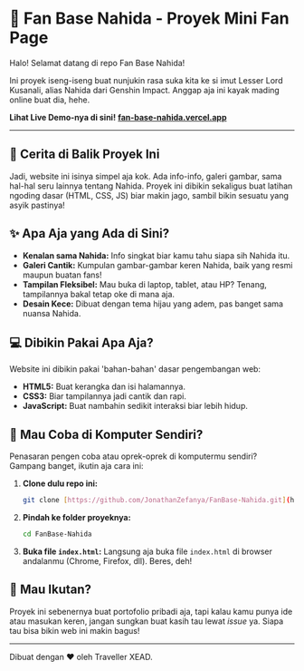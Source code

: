 # 🌿 Fan Base Nahida - Proyek Mini Fan Page

Halo! Selamat datang di repo Fan Base Nahida!

Ini proyek iseng-iseng buat nunjukin rasa suka kita ke si imut Lesser Lord Kusanali, alias Nahida dari Genshin Impact. Anggap aja ini kayak mading online buat dia, hehe.

**Lihat Live Demo-nya di sini!** [**fan-base-nahida.vercel.app**](https://fan-base-nahida.vercel.app/)

---

## 📝 Cerita di Balik Proyek Ini

Jadi, website ini isinya simpel aja kok. Ada info-info, galeri gambar, sama hal-hal seru lainnya tentang Nahida. Proyek ini dibikin sekaligus buat latihan ngoding dasar (HTML, CSS, JS) biar makin jago, sambil bikin sesuatu yang asyik pastinya!

## ✨ Apa Aja yang Ada di Sini?

* **Kenalan sama Nahida:** Info singkat biar kamu tahu siapa sih Nahida itu.
* **Galeri Cantik:** Kumpulan gambar-gambar keren Nahida, baik yang resmi maupun buatan fans!
* **Tampilan Fleksibel:** Mau buka di laptop, tablet, atau HP? Tenang, tampilannya bakal tetap oke di mana aja.
* **Desain Kece:** Dibuat dengan tema hijau yang adem, pas banget sama nuansa Nahida.

## 💻 Dibikin Pakai Apa Aja?

Website ini dibikin pakai 'bahan-bahan' dasar pengembangan web:

* **HTML5:** Buat kerangka dan isi halamannya.
* **CSS3:** Biar tampilannya jadi cantik dan rapi.
* **JavaScript:** Buat nambahin sedikit interaksi biar lebih hidup.

## 🚀 Mau Coba di Komputer Sendiri?

Penasaran pengen coba atau oprek-oprek di komputermu sendiri? Gampang banget, ikutin aja cara ini:

1.  **Clone dulu repo ini:**
    ```bash
    git clone [https://github.com/JonathanZefanya/FanBase-Nahida.git](https://github.com/JonathanZefanya/FanBase-Nahida.git)
    ```
2.  **Pindah ke folder proyeknya:**
    ```bash
    cd FanBase-Nahida
    ```
3.  **Buka file `index.html`:**
    Langsung aja buka file `index.html` di browser andalanmu (Chrome, Firefox, dll). Beres, deh!

## 🙏 Mau Ikutan?

Proyek ini sebenernya buat portofolio pribadi aja, tapi kalau kamu punya ide atau masukan keren, jangan sungkan buat kasih tau lewat *issue* ya. Siapa tau bisa bikin web ini makin bagus!

---

Dibuat dengan ❤️ oleh Traveller XEAD.